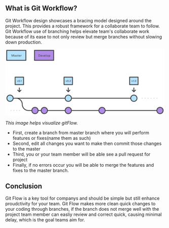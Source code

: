 ## What is Git Workflow?

Git Workflow design showcases a bracing model designed around the project. This provides a robust framework for a collaborate team to follow. Git Workflow use of branching helps elevate team's collaborate work because of its ease to not only review but merge branches without slowing down production.  

![ ](Image/GitFlow.jpg)

*This image helps visualize gitFlow.* 
* First, create a branch from master branch where you will perform features or fixes(name them as such)
* Second, edit all changes you want to make then commit those changes to the master
* Third, you or your team member will be able see a pull request for project 
* Finally, if no errors occur you will be able to merge the features and fixes to the master branch.

## Conclusion

Git Flow is a key tool for companys and should be simple but still enhance proudctivity for your team. Git Flow makes more clean quick changes to your coding through branches, if the branch does not merge well with the project team member can easliy review and correct quick, causing minimal delay, which is the goal teams aim for.  
